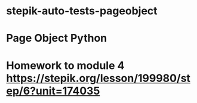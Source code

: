 # stepik-auto-tests-pageobject
# Page Object Python
# Homework to module 4 https://stepik.org/lesson/199980/step/6?unit=174035
